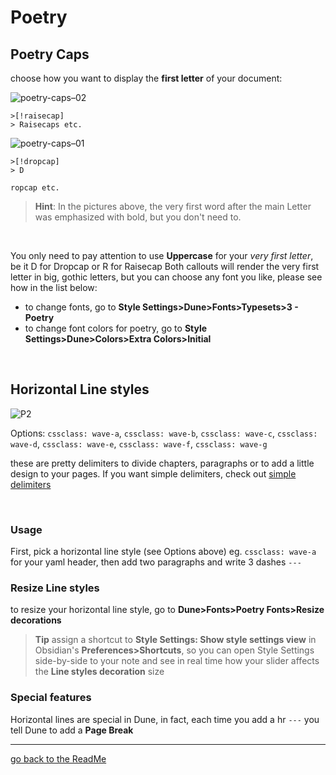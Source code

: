 # Poetry
## Poetry Caps
choose how you want to display the **first letter** of your document:

![poetry-caps–02](https://github.com/Jopp-gh/Obsidian-Dune84/assets/48620536/4d675282-fbe2-464f-8437-0ae931b3ea6c)


```
>[!raisecap]
> Raisecaps etc.
```

![poetry-caps–01](https://github.com/Jopp-gh/Obsidian-Dune84/assets/48620536/0cc877a0-5c6f-4874-aec5-70ed2286c42a)

```
>[!dropcap]
> D

ropcap etc.
```

> **Hint**: In the pictures above, the very first word after the main Letter was emphasized with bold, but you don't need to. 

<br>

You only need to pay attention to use **Uppercase** for your *very first letter*, be it D for Dropcap or R for Raisecap
Both callouts will render the very first letter in big, gothic letters, but you can choose any font you like, please see how in the list below:

- to change fonts, go to **Style Settings>Dune>Fonts>Typesets>3 - Poetry** 
- to change font colors for poetry, go to  **Style Settings>Dune>Colors>Extra Colors>Initial**

<br>
    
## Horizontal Line styles
![P2](https://user-images.githubusercontent.com/48620536/222981063-8ab2dc90-1729-46fc-a9d6-d82e1e00d878.png)

Options: `cssclass: wave-a`, `cssclass: wave-b`, `cssclass: wave-c`, `cssclass: wave-d`, `cssclass: wave-e`, `cssclass: wave-f`, `cssclass: wave-g`

these are pretty delimiters to divide chapters, paragraphs or to add a little design to your pages. If you want simple delimiters, check out [simple delimiters](https://github.com/Jopp-gh/Obsidian-Dune84/blob/main/Wiki/Text-highlight.md#simple-horizontal-lines)

<br>

### Usage
First, pick a horizontal line style (see Options above) eg. `cssclass: wave-a` for your yaml header, 
then add two paragraphs and write 3 dashes `---`

### Resize Line styles

to resize your horizontal line style, go to **Dune>Fonts>Poetry Fonts>Resize decorations**

>**Tip**
>assign a shortcut to **Style Settings: Show style settings view** in Obsidian's **Preferences>Shortcuts**, so you can open Style Settings side-by-side to your note and see in real time how your slider affects the **Line styles decoration** size

### Special features
Horizontal lines are special in Dune, in fact, each time you add a hr `---` you tell Dune to add a **Page Break**

---
[go back to the ReadMe](https://github.com/Jopp-gh/Obsidian-Dune84/tree/main)
